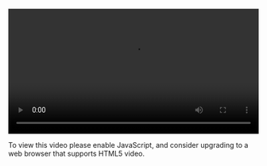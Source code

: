<video controls="" style="width: 100%; display: block;"><source src="http://o86bpj665.bkt.clouddn.com/redux-tower/1-course-overview.mp4" type="video/mp4"><p>To view this video please enable JavaScript, and consider upgrading to a web browser that supports HTML5 video.</p></video>
